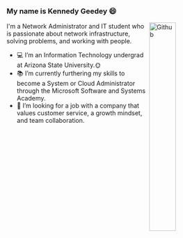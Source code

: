 ### My name is Kennedy Geedey 😄
<img width="35%" align="right" alt="Github" src= "https://user-images.githubusercontent.com/105303924/168316118-3a905023-179c-48d6-8620-eb12762bc975.gif" />

I'm a Network Administrator and IT student who is passionate about network infrastructure, solving problems, and working with people.

- 💻 I’m an Information Technology undergrad at Arizona State University.🌞
- 📚 I’m currently furthering my skills to become a System or Cloud Administrator through the Microsoft Software and Systems Academy.
- 👯 I’m looking for a job with a company that values customer service, a growth mindset, and team collaboration. 

